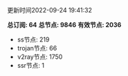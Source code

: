 更新时间2022-09-24 19:41:32

**总订阅: 64**
**总节点: 9846**
**有效节点: 2036**
- ss节点: 219
- trojan节点: 66
- v2ray节点: 1750
- ssr节点: 1
